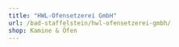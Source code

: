 ```yaml
---
title: "HWL-Ofensetzerei GmbH"
url: /bad-staffelstein/hwl-ofensetzerei-gmbh/
shop: Kamine & Öfen
---
```

